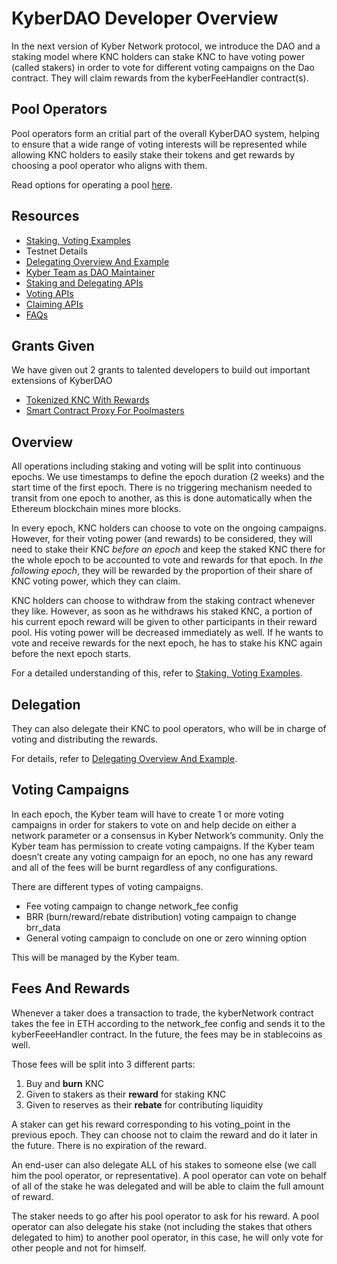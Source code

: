# KyberDAO Developer Overview
In the next version of Kyber Network protocol, we introduce the DAO and a staking model where KNC holders can stake KNC to have voting power (called stakers) in order to vote for different voting campaigns on the Dao contract. They will claim rewards from the kyberFeeHandler contract(s).

## Pool Operators
Pool operators form an critial part of the overall KyberDAO system, helping to ensure that a wide range of voting interests will be represented while allowing KNC holders to easily stake their tokens and get rewards by choosing a pool operator who aligns with them.

Read options for operating a pool [here](pool-operator-options.md).

## Resources
- [Staking, Voting Examples](staking-voting-examples.md)
- Testnet Details
- [Delegating Overview And Example](delegating-example.md)
- [Kyber Team as DAO Maintainer](kyber-team-maintainer.md)
- [Staking and Delegating APIs](staking-api.md)
- [Voting APIs](voting-api.md)
- [Claiming APIs](claiming-api.md)
- [FAQs](faqs.md)

## Grants Given 
We have given out 2 grants to talented developers to build out important extensions of KyberDAO
- [Tokenized KNC With Rewards](tokenized-knc-grant.md)
- [Smart Contract Proxy For Poolmasters](smart-contract-proxy-grant.md)


## Overview
All operations including staking and voting will be split into continuous epochs. We use timestamps to define the epoch duration (2 weeks) and the start time of the first epoch. There is no triggering mechanism needed to transit from one epoch to another, as this is done automatically when the Ethereum blockchain mines more blocks.

In every epoch, KNC holders can choose to vote on the ongoing campaigns. However, for their voting power (and rewards) to be considered, they will need to stake their KNC *before an epoch* and keep the staked KNC there for the whole epoch to be accounted to vote and rewards for that epoch. In *the following epoch*, they will be rewarded by the proportion of their share of KNC voting power, which they can claim.

KNC holders can choose to withdraw from the staking contract whenever they like. However, as soon as he withdraws his staked KNC, a portion of his current epoch reward will be given to other participants in their reward pool. His voting power will be decreased immediately as well. If he wants to vote and receive rewards for the next epoch, he has to stake his KNC again before the next epoch starts.

For a detailed understanding of this, refer to [Staking, Voting Examples](staking-voting-examples.md).

## Delegation
They can also delegate their KNC to pool operators, who will be in charge of voting and distributing the rewards. 

For details, refer to [Delegating Overview And Example](delegating-example.md).

## Voting Campaigns
In each epoch, the Kyber team will have to create 1 or more voting campaigns in order for stakers to vote on and help decide on either a network parameter or a consensus in Kyber Network’s community. Only the Kyber team has permission to create voting campaigns. If the Kyber team doesn’t create any voting campaign for an epoch, no one has any reward and all of the fees will be burnt regardless of any configurations.

There are different types of voting campaigns.
- Fee voting campaign to change network_fee config
- BRR (burn/reward/rebate distribution) voting campaign to change brr_data
- General voting campaign to conclude on one or zero winning option

This will be managed by the Kyber team. 


## Fees And Rewards
Whenever a taker does a transaction to trade, the kyberNetwork contract takes the fee in ETH according to the network_fee config and sends it to the kyberFeeeHandler contract. In the future, the fees may be in stablecoins as well.

Those fees will be split into 3 different parts:
1) Buy and **burn** KNC
2) Given to stakers as their **reward** for staking KNC
3) Given to reserves as their **rebate** for contributing liquidity

A staker can get his reward corresponding to his voting_point in the previous epoch. They can choose not to claim the reward and do it later in the future. There is no expiration of the reward. 

An end-user can also delegate ALL of his stakes to someone else (we call him the pool operator, or representative). A pool operator can vote on behalf of all of the stake he was delegated and will be able to claim the full amount of reward.

The staker needs to go after his pool operator to ask for his reward. A pool operator can also delegate his stake (not including the stakes that others delegated to him) to another pool operator, in this case, he will only vote for other people and not for himself.
